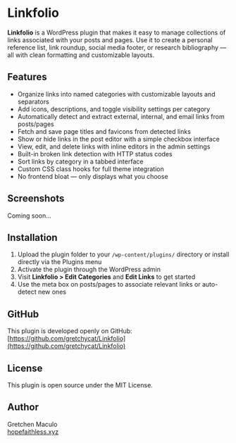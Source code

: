 # Linkfolio

**Linkfolio** is a WordPress plugin that makes it easy to manage collections of links associated with your posts and pages. Use it to create a personal reference list, link roundup, social media footer, or research bibliography — all with clean formatting and customizable layouts.

## Features

- Organize links into named categories with customizable layouts and separators
- Add icons, descriptions, and toggle visibility settings per category
- Automatically detect and extract external, internal, and email links from posts/pages
- Fetch and save page titles and favicons from detected links
- Show or hide links in the post editor with a simple checkbox interface
- View, edit, and delete links with inline editors in the admin settings
- Built-in broken link detection with HTTP status codes
- Sort links by category in a tabbed interface
- Custom CSS class hooks for full theme integration
- No frontend bloat — only displays what you choose

## Screenshots

Coming soon…

## Installation

1. Upload the plugin folder to your `/wp-content/plugins/` directory or install directly via the Plugins menu
2. Activate the plugin through the WordPress admin
3. Visit **Linkfolio > Edit Categories** and **Edit Links** to get started
4. Use the meta box on posts/pages to associate relevant links or auto-detect new ones

## GitHub

This plugin is developed openly on GitHub:  
[https://github.com/gretchycat/Linkfolio](https://github.com/gretchycat/Linkfolio)

## License

This plugin is open source under the MIT License.

## Author

Gretchen Maculo  
[hopefaithless.xyz](https://hopefaithless.xyz)
